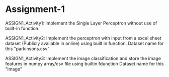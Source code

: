 # Assignment-1
ASSIGN1_Activity1: 
Implement the Single Layer Perceptron without use of built-in function.

ASSIGN1_Activity2:
Implement the perceptron with input from a excel sheet dataset (Publicly available in online) using built in function.
Dataset name for this "parkinsons.csv"

ASSIGN1_Activity3:
Implement the image classification and store the image features in numpy array/csv file using builtin fdunction
Dataset name for this "Image"
